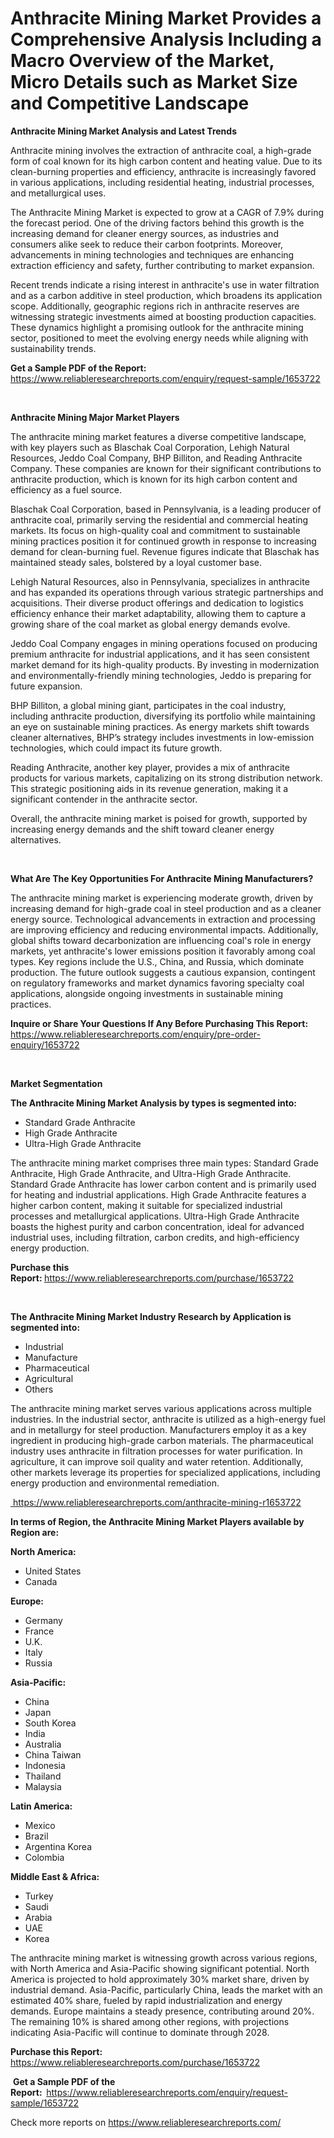 <p><h1>Anthracite Mining Market Provides a Comprehensive Analysis Including a Macro Overview of the Market, Micro Details such as Market Size and Competitive Landscape</h1></p><p><strong>Anthracite Mining Market Analysis and Latest Trends</strong></p>
<p><p>Anthracite mining involves the extraction of anthracite coal, a high-grade form of coal known for its high carbon content and heating value. Due to its clean-burning properties and efficiency, anthracite is increasingly favored in various applications, including residential heating, industrial processes, and metallurgical uses.</p><p>The Anthracite Mining Market is expected to grow at a CAGR of 7.9% during the forecast period. One of the driving factors behind this growth is the increasing demand for cleaner energy sources, as industries and consumers alike seek to reduce their carbon footprints. Moreover, advancements in mining technologies and techniques are enhancing extraction efficiency and safety, further contributing to market expansion. </p><p>Recent trends indicate a rising interest in anthracite's use in water filtration and as a carbon additive in steel production, which broadens its application scope. Additionally, geographic regions rich in anthracite reserves are witnessing strategic investments aimed at boosting production capacities. These dynamics highlight a promising outlook for the anthracite mining sector, positioned to meet the evolving energy needs while aligning with sustainability trends.</p></p>
<p><strong>Get a Sample PDF of the Report:&nbsp;</strong> <a href="https://www.reliableresearchreports.com/enquiry/request-sample/1653722?utm_campaign=2884&utm_medium=2&utm_source=Github&utm_content=ia&utm_term=07032025&utm_id=anthracite-mining">https://www.reliableresearchreports.com/enquiry/request-sample/1653722</a></p>
<p>&nbsp;</p>
<p><strong>Anthracite Mining Major Market Players</strong></p>
<p><p>The anthracite mining market features a diverse competitive landscape, with key players such as Blaschak Coal Corporation, Lehigh Natural Resources, Jeddo Coal Company, BHP Billiton, and Reading Anthracite Company. These companies are known for their significant contributions to anthracite production, which is known for its high carbon content and efficiency as a fuel source.</p><p>Blaschak Coal Corporation, based in Pennsylvania, is a leading producer of anthracite coal, primarily serving the residential and commercial heating markets. Its focus on high-quality coal and commitment to sustainable mining practices position it for continued growth in response to increasing demand for clean-burning fuel. Revenue figures indicate that Blaschak has maintained steady sales, bolstered by a loyal customer base.</p><p>Lehigh Natural Resources, also in Pennsylvania, specializes in anthracite and has expanded its operations through various strategic partnerships and acquisitions. Their diverse product offerings and dedication to logistics efficiency enhance their market adaptability, allowing them to capture a growing share of the coal market as global energy demands evolve.</p><p>Jeddo Coal Company engages in mining operations focused on producing premium anthracite for industrial applications, and it has seen consistent market demand for its high-quality products. By investing in modernization and environmentally-friendly mining technologies, Jeddo is preparing for future expansion.</p><p>BHP Billiton, a global mining giant, participates in the coal industry, including anthracite production, diversifying its portfolio while maintaining an eye on sustainable mining practices. As energy markets shift towards cleaner alternatives, BHP’s strategy includes investments in low-emission technologies, which could impact its future growth.</p><p>Reading Anthracite, another key player, provides a mix of anthracite products for various markets, capitalizing on its strong distribution network. This strategic positioning aids in its revenue generation, making it a significant contender in the anthracite sector. </p><p>Overall, the anthracite mining market is poised for growth, supported by increasing energy demands and the shift toward cleaner energy alternatives.</p></p>
<p>&nbsp;</p>
<p><strong>What Are The Key Opportunities For Anthracite Mining Manufacturers?</strong></p>
<p><p>The anthracite mining market is experiencing moderate growth, driven by increasing demand for high-grade coal in steel production and as a cleaner energy source. Technological advancements in extraction and processing are improving efficiency and reducing environmental impacts. Additionally, global shifts toward decarbonization are influencing coal's role in energy markets, yet anthracite's lower emissions position it favorably among coal types. Key regions include the U.S., China, and Russia, which dominate production. The future outlook suggests a cautious expansion, contingent on regulatory frameworks and market dynamics favoring specialty coal applications, alongside ongoing investments in sustainable mining practices.</p></p>
<p><strong>Inquire or Share Your Questions If Any Before Purchasing This Report:</strong> <a href="https://www.reliableresearchreports.com/enquiry/pre-order-enquiry/1653722?utm_campaign=2884&utm_medium=2&utm_source=Github&utm_content=ia&utm_term=07032025&utm_id=anthracite-mining">https://www.reliableresearchreports.com/enquiry/pre-order-enquiry/1653722</a></p>
<p>&nbsp;</p>
<p><strong>Market Segmentation</strong></p>
<p><strong>The Anthracite Mining Market Analysis by types is segmented into:</strong></p>
<p><ul><li>Standard Grade Anthracite</li><li>High Grade Anthracite</li><li>Ultra-High Grade Anthracite</li></ul></p>
<p><p>The anthracite mining market comprises three main types: Standard Grade Anthracite, High Grade Anthracite, and Ultra-High Grade Anthracite. Standard Grade Anthracite has lower carbon content and is primarily used for heating and industrial applications. High Grade Anthracite features a higher carbon content, making it suitable for specialized industrial processes and metallurgical applications. Ultra-High Grade Anthracite boasts the highest purity and carbon concentration, ideal for advanced industrial uses, including filtration, carbon credits, and high-efficiency energy production.</p></p>
<p><strong>Purchase this Report:&nbsp;</strong><a href="https://www.reliableresearchreports.com/purchase/1653722?utm_campaign=2884&utm_medium=2&utm_source=Github&utm_content=ia&utm_term=07032025&utm_id=anthracite-mining">https://www.reliableresearchreports.com/purchase/1653722</a></p>
<p>&nbsp;</p>
<p><strong>The Anthracite Mining Market Industry Research by Application is segmented into:</strong></p>
<p><ul><li>Industrial</li><li>Manufacture</li><li>Pharmaceutical</li><li>Agricultural</li><li>Others</li></ul></p>
<p><p>The anthracite mining market serves various applications across multiple industries. In the industrial sector, anthracite is utilized as a high-energy fuel and in metallurgy for steel production. Manufacturers employ it as a key ingredient in producing high-grade carbon materials. The pharmaceutical industry uses anthracite in filtration processes for water purification. In agriculture, it can improve soil quality and water retention. Additionally, other markets leverage its properties for specialized applications, including energy production and environmental remediation.</p></p>
<p><a href="https://www.reliableresearchreports.com/anthracite-mining-r1653722?utm_campaign=2884&utm_medium=2&utm_source=Github&utm_content=ia&utm_term=07032025&utm_id=anthracite-mining">&nbsp;https://www.reliableresearchreports.com/anthracite-mining-r1653722</a></p>
<p><strong>In terms of Region, the Anthracite Mining Market Players available by Region are:</strong></p>
<p>
    <p> <strong> North America: </strong>
        <ul>
            <li>United States</li>
            <li>Canada</li>
        </ul>
        </p> 
    <p> <strong> Europe: </strong>
        <ul>
            <li>Germany</li>
            <li>France</li>
            <li>U.K.</li>
            <li>Italy</li>
            <li>Russia</li>
        </ul>
        </p> 
    <p> <strong> Asia-Pacific: </strong>
        <ul>
            <li>China</li>
            <li>Japan</li>
            <li>South Korea</li>
            <li>India</li>
            <li>Australia</li>
            <li>China Taiwan</li>
            <li>Indonesia</li>
            <li>Thailand</li>
            <li>Malaysia</li>
        </ul>
        </p> 
    <p> <strong> Latin America: </strong>
        <ul>
            <li>Mexico</li>
            <li>Brazil</li>
            <li>Argentina Korea</li>
            <li>Colombia</li>
        </ul>
        </p> 
    <p> <strong> Middle East & Africa: </strong>
        <ul>
            <li>Turkey</li>
            <li>Saudi</li>
            <li>Arabia</li>
            <li>UAE</li>
            <li>Korea</li>
        </ul>
    </p>
    </p>
<p><p>The anthracite mining market is witnessing growth across various regions, with North America and Asia-Pacific showing significant potential. North America is projected to hold approximately 30% market share, driven by industrial demand. Asia-Pacific, particularly China, leads the market with an estimated 40% share, fueled by rapid industrialization and energy demands. Europe maintains a steady presence, contributing around 20%. The remaining 10% is shared among other regions, with projections indicating Asia-Pacific will continue to dominate through 2028.</p></p>
<p><strong>Purchase this Report: </strong><a href="https://www.reliableresearchreports.com/purchase/1653722?utm_campaign=2884&utm_medium=2&utm_source=Github&utm_content=ia&utm_term=07032025&utm_id=anthracite-mining">https://www.reliableresearchreports.com/purchase/1653722</a></p>
<p>&nbsp;<strong>Get a Sample PDF of the Report:&nbsp;&nbsp;</strong><a href="https://www.reliableresearchreports.com/enquiry/request-sample/1653722?utm_campaign=2884&utm_medium=2&utm_source=Github&utm_content=ia&utm_term=07032025&utm_id=anthracite-mining">https://www.reliableresearchreports.com/enquiry/request-sample/1653722</a></p>
<p><strong></strong></p>
<p>Check more reports on <a href="https://www.reliableresearchreports.com/?utm_campaign=2884&utm_medium=2&utm_source=Github&utm_content=ia&utm_term=07032025&utm_id=anthracite-mining">https://www.reliableresearchreports.com/</a></p>